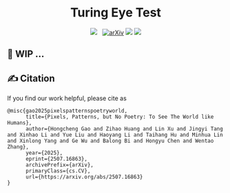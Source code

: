 <div align="center">
  <h1>
    Turing Eye Test
  </h1>

  [![](https://img.shields.io/badge/HomePage--orange.svg?logo=homepage&logoColor=orange)](FIXME)
  [![arXiv](https://img.shields.io/badge/arXiv-ARXIV_ID-b31b1b.svg?logo=arxiv&logoColor=white)](FIXME)
  [![](https://img.shields.io/badge/Data-Benchmark-brightgreen.svg?logo=huggingface)](FIXME)
  [![](https://img.shields.io/badge/License-Apache_2.0-blue.svg?logo=github)](FIXME)


</div>


## 🚧 WIP ...

## ✍️ Citation
If you find our work helpful, please cite as
```
@misc{gao2025pixelspatternspoetryworld,
      title={Pixels, Patterns, but No Poetry: To See The World like Humans}, 
      author={Hongcheng Gao and Zihao Huang and Lin Xu and Jingyi Tang and Xinhao Li and Yue Liu and Haoyang Li and Taihang Hu and Minhua Lin and Xinlong Yang and Ge Wu and Balong Bi and Hongyu Chen and Wentao Zhang},
      year={2025},
      eprint={2507.16863},
      archivePrefix={arXiv},
      primaryClass={cs.CV},
      url={https://arxiv.org/abs/2507.16863}
}
```
